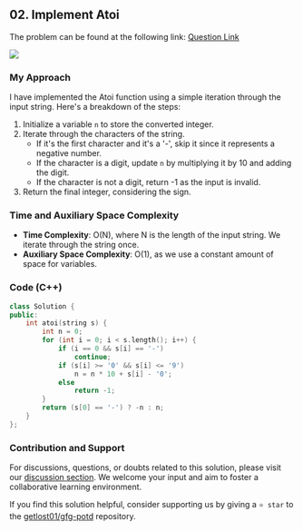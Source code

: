 ## 02. Implement Atoi
The problem can be found at the following link: [Question Link](https://www.geeksforgeeks.org/problems/implement-atoi/1)

![](https://badgen.net/badge/Level/Medium/yellow)

### My Approach
I have implemented the Atoi function using a simple iteration through the input string. Here's a breakdown of the steps:

1. Initialize a variable `n` to store the converted integer.
2. Iterate through the characters of the string.
   - If it's the first character and it's a '-', skip it since it represents a negative number.
   - If the character is a digit, update `n` by multiplying it by 10 and adding the digit.
   - If the character is not a digit, return -1 as the input is invalid.
3. Return the final integer, considering the sign.

### Time and Auxiliary Space Complexity

- **Time Complexity**: O(N), where N is the length of the input string. We iterate through the string once.
- **Auxiliary Space Complexity**: O(1), as we use a constant amount of space for variables.

### Code (C++)
```cpp
class Solution {
public:
    int atoi(string s) {
        int n = 0; 
        for (int i = 0; i < s.length(); i++) {
            if (i == 0 && s[i] == '-') 
                continue;
            if (s[i] >= '0' && s[i] <= '9')
                n = n * 10 + s[i] - '0';
            else 
                return -1; 
        }
        return (s[0] == '-') ? -n : n;
    }
};
```

### Contribution and Support

For discussions, questions, or doubts related to this solution, please visit our [discussion section](https://github.com/getlost01/gfg-potd/discussions). We welcome your input and aim to foster a collaborative learning environment.

If you find this solution helpful, consider supporting us by giving a `⭐ star` to the [getlost01/gfg-potd](https://github.com/getlost01/gfg-potd) repository.
